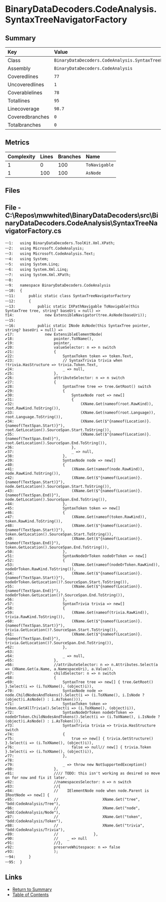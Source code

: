﻿# BinaryDataDecoders.CodeAnalysis.SyntaxTreeNavigatorFactory

## Summary

| Key             | Value                                                        |
| :-------------- | :----------------------------------------------------------- |
| Class           | `BinaryDataDecoders.CodeAnalysis.SyntaxTreeNavigatorFactory` |
| Assembly        | `BinaryDataDecoders.CodeAnalysis`                            |
| Coveredlines    | `77`                                                         |
| Uncoveredlines  | `1`                                                          |
| Coverablelines  | `78`                                                         |
| Totallines      | `95`                                                         |
| Linecoverage    | `98.7`                                                       |
| Coveredbranches | `0`                                                          |
| Totalbranches   | `0`                                                          |

## Metrics

| Complexity | Lines | Branches | Name          |
| :--------- | :---- | :------- | :------------ |
| 1          | 0     | 100      | `ToNavigable` |
| 1          | 100   | 100      | `AsNode`      |

## Files

## File - C:\Repos\mwwhited\BinaryDataDecoders\src\BinaryDataDecoders.CodeAnalysis\SyntaxTreeNavigatorFactory.cs

```CSharp
〰1:   using BinaryDataDecoders.ToolKit.Xml.XPath;
〰2:   using Microsoft.CodeAnalysis;
〰3:   using Microsoft.CodeAnalysis.Text;
〰4:   using System;
〰5:   using System.Linq;
〰6:   using System.Xml.Linq;
〰7:   using System.Xml.XPath;
〰8:   
〰9:   namespace BinaryDataDecoders.CodeAnalysis
〰10:  {
〰11:      public static class SyntaxTreeNavigatorFactory
〰12:      {
〰13:          public static IXPathNavigable ToNavigable(this SyntaxTree tree, string? baseUri = null) =>
‼14:              new ExtensibleNavigator(tree.AsNode(baseUri));
〰15:  
〰16:          public static INode AsNode(this SyntaxTree pointer, string? baseUri = null) =>
✔17:              new ExtensibleElementNode(
✔18:                  pointer.ToXName(),
✔19:                  pointer,
✔20:                  valueSelector: n => n switch
✔21:                  {
✔22:                      SyntaxToken token => token.Text,
✔23:                      // SyntaxTrivia trivia when !trivia.HasStructure => trivia.Token.Text,
✔24:                      _ => null,
✔25:                  },
✔26:                  attributeSelector: n => n switch
✔27:                  {
✔28:                      SyntaxTree tree => tree.GetRoot() switch
✔29:                      {
✔30:                          SyntaxNode root => new[]
✔31:                          {
✔32:                              (XName.Get(nameof(root.RawKind)),  root.RawKind.ToString()),
✔33:                              (XName.Get(nameof(root.Language)),  root.Language.ToString()),
✔34:                              (XName.Get($"{nameof(Location)}.{nameof(TextSpan.Start)}"),  root.GetLocation().SourceSpan.Start.ToString()),
✔35:                              (XName.Get($"{nameof(Location)}.{nameof(TextSpan.End)}"),  root.GetLocation().SourceSpan.End.ToString()),
✔36:                          },
✔37:                          _ => null,
✔38:                      },
✔39:                      SyntaxNode node => new[]
✔40:                      {
✔41:                          (XName.Get(nameof(node.RawKind)),  node.RawKind.ToString()),
✔42:                          (XName.Get($"{nameof(Location)}.{nameof(TextSpan.Start)}"),  node.GetLocation().SourceSpan.Start.ToString()),
✔43:                          (XName.Get($"{nameof(Location)}.{nameof(TextSpan.End)}"),  node.GetLocation().SourceSpan.End.ToString()),
✔44:                      },
✔45:                      SyntaxToken token => new[]
✔46:                      {
✔47:                          (XName.Get(nameof(token.RawKind)),  token.RawKind.ToString()),
✔48:                          (XName.Get($"{nameof(Location)}.{nameof(TextSpan.Start)}"),  token.GetLocation().SourceSpan.Start.ToString()),
✔49:                          (XName.Get($"{nameof(Location)}.{nameof(TextSpan.End)}"),  token.GetLocation().SourceSpan.End.ToString()),
✔50:                      },
✔51:                      SyntaxNodeOrToken nodeOrToken => new[]
✔52:                      {
✔53:                          (XName.Get(nameof(nodeOrToken.RawKind)),  nodeOrToken.RawKind.ToString()),
✔54:                          (XName.Get($"{nameof(Location)}.{nameof(TextSpan.Start)}"),  nodeOrToken.GetLocation()?.SourceSpan.Start.ToString()),
✔55:                          (XName.Get($"{nameof(Location)}.{nameof(TextSpan.End)}"),  nodeOrToken.GetLocation()?.SourceSpan.End.ToString()),
✔56:                      },
✔57:                      SyntaxTrivia trivia => new[]
✔58:                      {
✔59:                          (XName.Get(nameof(trivia.RawKind)),  trivia.RawKind.ToString()),
✔60:                          (XName.Get($"{nameof(Location)}.{nameof(TextSpan.Start)}"),  trivia.GetLocation()?.SourceSpan.Start.ToString()),
✔61:                          (XName.Get($"{nameof(Location)}.{nameof(TextSpan.End)}"),  trivia.GetLocation()?.SourceSpan.End.ToString()),
✔62:                      },
✔63:  
✔64:                      _ => null,
✔65:                  },
✔66:                  //attributeSelector: n => n.Attributes.Select(a => (XName.Get(a.Name, a.NamespaceUri), a.Value)),
✔67:                  childSelector: n => n switch
✔68:                  {
✔69:                      SyntaxTree tree => new[] { tree.GetRoot() }.Select(i => (i.ToXName(), (object)i)),
✔70:                      SyntaxNode node => node.ChildNodesAndTokens().Select(i => (i.ToXName(), i.IsNode ? (object)i.AsNode() : i.AsToken())),
✔71:                      SyntaxToken token => token.GetAllTrivia().Select(i => (i.ToXName(), (object)i)),
✔72:                      SyntaxNodeOrToken nodeOrToken => nodeOrToken.ChildNodesAndTokens().Select(i => (i.ToXName(), i.IsNode ? (object)i.AsNode() : i.AsToken())),
✔73:                      SyntaxTrivia trivia => trivia.HasStructure switch
✔74:                      {
✔75:                          true => new[] { trivia.GetStructure() }.Select(i => (i.ToXName(), (object)i)),
✔76:                          false => null// new[] { trivia.Token }.Select(i => (i.ToXName(), (object)i)),
✔77:                      },
✔78:  
✔79:                      _ => throw new NotSupportedException()
✔80:                  },
✔81:                  //// TODO: this isn't working as desired so move on for now and fix it later.
✔82:                  //namespacesSelector: n => n switch
✔83:                  //{
✔84:                  //    IElementNode node when node.Parent is IRootNode => new[] {
✔85:                  //                    XName.Get("tree", "bdd:CodeAnalysis/Tree"),
✔86:                  //                    XName.Get("node", "bdd:CodeAnalysis/Node"),
✔87:                  //                    XName.Get("token", "bdd:CodeAnalysis/Token"),
✔88:                  //                    XName.Get("trivia", "bdd:CodeAnalysis/Trivia"),
✔89:                  //                },
✔90:                  //    _ => null
✔91:                  //},
✔92:                  preserveWhitespace: n => false
✔93:                  );
〰94:      }
〰95:  }
```

## Links

* [Return to Summary](Summary.md)
* [Table of Contents](../TOC.md)

